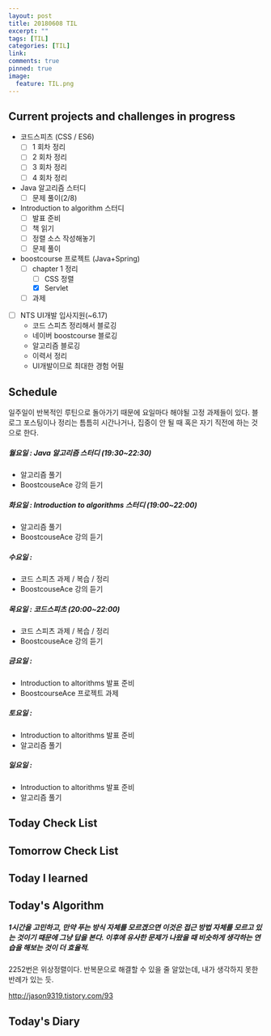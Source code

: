 ```yaml
---
layout: post
title: 20180608 TIL
excerpt: ""
tags: [TIL]
categories: [TIL]
link:
comments: true
pinned: true
image:
  feature: TIL.png
---
```


## Current projects and challenges in progress

- 코드스피츠 (CSS / ES6)
  - [ ] 1 회차 정리
  - [ ] 2 회차 정리
  - [ ] 3 회차 정리
  - [ ] 4 회차 정리
- Java 알고리즘 스터디 
  - [ ] 문제 풀이(2/8)
- Introduction to algorithm 스터디
  - [ ] 발표 준비
  - [ ] 책 읽기
  - [ ] 정렬 소스 작성해놓기
  - [ ] 문제 풀이
- boostcourse 프로젝트 (Java+Spring)
  - [ ] chapter 1 정리
    - [ ] CSS 정렬
    - [x] Servlet
  - [ ] 과제

- [ ] NTS UI개발 입사지원(~6.17)
  - 코드 스피츠 정리해서 블로깅
  - 네이버 boostcourse 블로깅
  - 알고리즘 블로깅
  - 이력서 정리
  - UI개발이므로 최대한 경험 어필

## Schedule

일주일이 반복적인 루틴으로 돌아가기 때문에 요일마다 해야될 고정 과제들이 있다. 블로그 포스팅이나 정리는 틈틈히 시간나거나, 집중이 안 될 때 혹은 자기 직전에 하는 것으로 한다.

##### 월요일 : Java 알고리즘 스터디  (19:30~22:30)

- 알고리즘 풀기
- BoostcouseAce 강의 듣기

##### 화요일 : Introduction to algorithms 스터디 (19:00~22:00)

- 알고리즘 풀기
- BoostcouseAce 강의 듣기

##### 수요일 :

- 코드 스피츠 과제 / 복습 / 정리
- BoostcouseAce 강의 듣기

##### 목요일 : 코드스피츠 (20:00~22:00)

- 코드 스피츠 과제 / 복습 / 정리
- BoostcouseAce 강의 듣기

##### 금요일 :

- Introduction to altorithms 발표 준비
- BoostcourseAce 프로젝트 과제

##### 토요일 :

- Introduction to altorithms 발표 준비
- 알고리즘 풀기

##### 일요일 :

- Introduction to altorithms 발표 준비
- 알고리즘 풀기

## Today Check List



## Tomorrow Check List



## Today I learned



## Today's Algorithm

##### 1시간을 고민하고, 만약 푸는 방식 자체를 모르겠으면 이것은 접근 방법 자체를 모르고 있는 것이기 때문에 그냥 답을 본다. 이후에 유사한 문제가 나왔을 때 비슷하게 생각하는 연습을 해보는 것이 더 효율적.

2252번은 위상정렬이다. 반복문으로 해결할 수 있을 줄 알았는데, 내가 생각하지 못한 반례가 있는 듯.

http://jason9319.tistory.com/93



## Today's Diary